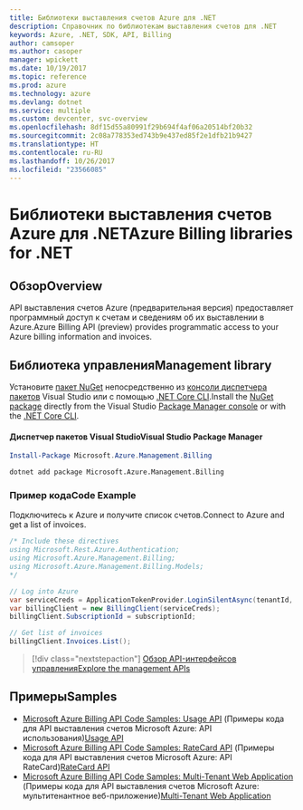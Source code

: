 ```yaml
---
title: Библиотеки выставления счетов Azure для .NET
description: Справочник по библиотекам выставления счетов для .NET
keywords: Azure, .NET, SDK, API, Billing
author: camsoper
ms.author: casoper
manager: wpickett
ms.date: 10/19/2017
ms.topic: reference
ms.prod: azure
ms.technology: azure
ms.devlang: dotnet
ms.service: multiple
ms.custom: devcenter, svc-overview
ms.openlocfilehash: 8df15d55a80991f29b694f4af06a20514bf20b32
ms.sourcegitcommit: 2c08a778353ed743b9e437ed85f2e1dfb21b9427
ms.translationtype: HT
ms.contentlocale: ru-RU
ms.lasthandoff: 10/26/2017
ms.locfileid: "23566085"
---
```

# <a name="azure-billing-libraries-for-net"></a><span data-ttu-id="5703e-104">Библиотеки выставления счетов Azure для .NET</span><span class="sxs-lookup"><span data-stu-id="5703e-104">Azure Billing libraries for .NET</span></span>

## <a name="overview"></a><span data-ttu-id="5703e-105">Обзор</span><span class="sxs-lookup"><span data-stu-id="5703e-105">Overview</span></span>

<span data-ttu-id="5703e-106">API выставления счетов Azure (предварительная версия) предоставляет программный доступ к счетам и сведениям об их выставлении в Azure.</span><span class="sxs-lookup"><span data-stu-id="5703e-106">Azure Billing API (preview) provides programmatic access to your Azure billing information and invoices.</span></span>

## <a name="management-library"></a><span data-ttu-id="5703e-107">Библиотека управления</span><span class="sxs-lookup"><span data-stu-id="5703e-107">Management library</span></span>

<span data-ttu-id="5703e-108">Установите [пакет NuGet](https://www.nuget.org/packages/Microsoft.Azure.Management.Billing) непосредственно из [консоли диспетчера пакетов][PackageManager] Visual Studio или с помощью [.NET Core CLI][DotNetCLI].</span><span class="sxs-lookup"><span data-stu-id="5703e-108">Install the [NuGet package](https://www.nuget.org/packages/Microsoft.Azure.Management.Billing) directly from the Visual Studio [Package Manager console][PackageManager] or with the [.NET Core CLI][DotNetCLI].</span></span>

#### <a name="visual-studio-package-manager"></a><span data-ttu-id="5703e-109">Диспетчер пакетов Visual Studio</span><span class="sxs-lookup"><span data-stu-id="5703e-109">Visual Studio Package Manager</span></span>

```powershell
Install-Package Microsoft.Azure.Management.Billing
```

```bash
dotnet add package Microsoft.Azure.Management.Billing
```

### <a name="code-example"></a><span data-ttu-id="5703e-110">Пример кода</span><span class="sxs-lookup"><span data-stu-id="5703e-110">Code Example</span></span>

<span data-ttu-id="5703e-111">Подключитесь к Azure и получите список счетов.</span><span class="sxs-lookup"><span data-stu-id="5703e-111">Connect to Azure and get a list of invoices.</span></span>

```csharp
/* Include these directives
using Microsoft.Rest.Azure.Authentication;
using Microsoft.Azure.Management.Billing;
using Microsoft.Azure.Management.Billing.Models;
*/

// Log into Azure
var serviceCreds = ApplicationTokenProvider.LoginSilentAsync(tenantId, clientId, secret);
var billingClient = new BillingClient(serviceCreds);
billingClient.SubscriptionId = subscriptionId;

// Get list of invoices
billingClient.Invoices.List();
```

> [!div class="nextstepaction"]
> [<span data-ttu-id="5703e-112">Обзор API-интерфейсов управления</span><span class="sxs-lookup"><span data-stu-id="5703e-112">Explore the management APIs</span></span>](/dotnet/api/overview/azure/billing/management)

## <a name="samples"></a><span data-ttu-id="5703e-113">Примеры</span><span class="sxs-lookup"><span data-stu-id="5703e-113">Samples</span></span>

* <span data-ttu-id="5703e-114">[Microsoft Azure Billing API Code Samples: Usage API](https://github.com/Azure-Samples/billing-dotnet-usage-api) (Примеры кода для API выставления счетов Microsoft Azure: API использования)</span><span class="sxs-lookup"><span data-stu-id="5703e-114">[Usage API](https://github.com/Azure-Samples/billing-dotnet-usage-api)</span></span>
* <span data-ttu-id="5703e-115">[Microsoft Azure Billing API Code Samples: RateCard API](https://github.com/Azure-Samples/billing-dotnet-ratecard-api) (Примеры кода для API выставления счетов Microsoft Azure: API RateCard)</span><span class="sxs-lookup"><span data-stu-id="5703e-115">[RateCard API](https://github.com/Azure-Samples/billing-dotnet-ratecard-api)</span></span>
* <span data-ttu-id="5703e-116">[Microsoft Azure Billing API Code Samples: Multi-Tenant Web Application](https://github.com/Azure-Samples/billing-dotnet-webapp-multitenant) (Примеры кода для API выставления счетов Microsoft Azure: мультитенантное веб-приложение)</span><span class="sxs-lookup"><span data-stu-id="5703e-116">[Multi-Tenant Web Application](https://github.com/Azure-Samples/billing-dotnet-webapp-multitenant)</span></span>

[PackageManager]: https://docs.microsoft.com/nuget/tools/package-manager-console
[DotNetCLI]: https://docs.microsoft.com/dotnet/core/tools/dotnet-add-package
